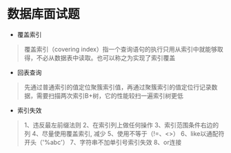 # 数据库面试题

- 覆盖索引

> 覆盖索引（covering index）指一个查询语句的执行只用从索引中就能够取得，不必从数据表中读取。也可以称之为实现了索引覆盖

- 回表查询

> 先通过普通索引的值定位聚簇索引值，再通过聚簇索引的值定位行记录数据，需要扫描两次索引B+树，它的性能较扫一遍索引树更低

- 索引失效

> 1、违反最左前缀法则
> 2、在索引列上做任何操作
> 3、索引范围条件右边的列
> 4、尽量使用覆盖索引, 减少
> 5、使用不等于（!=、<>）
> 6、like以通配符开头（'%abc'）
> 7、字符串不加单引号索引失效
> 8、or连接